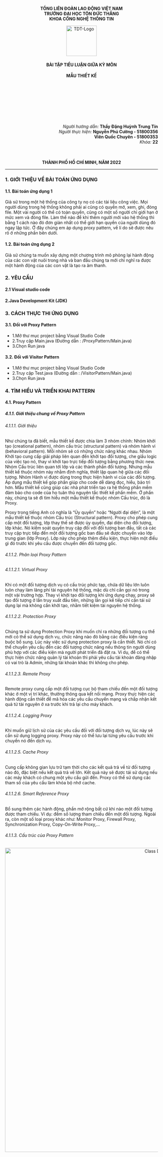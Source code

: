 <div align="center">

**TỔNG LIÊN ĐOÀN LAO ĐỘNG VIỆT NAM**<br>
**TRƯỜNG ĐẠI HỌC TÔN ĐỨC THẮNG**<br>
**KHOA CÔNG NGHỆ THÔNG TIN**

<img src="https://upload.wikimedia.org/wikipedia/vi/1/1b/TĐT_logo.png"  alt="TDT-Logo" width="100">

#### BÀI TẬP TIỂU LUẬN GIỮA KỲ MÔN

#### MẪU THIẾT KẾ


</div>

<div align="right" style="margin-top: 150px">

_Người hướng dẫn:_ **Thầy Đặng Huỳnh Trung Tín** <br>
_Người thực hiện:_ **Nguyễn Phú Cường - 51800356** <br>
**Viên Quốc Chuyên - 51800353** <br>
_Khóa:_ **22**

</div>

<div align="center" style="margin-top: 50px">

**THÀNH PHỐ HỒ CHÍ MINH, NĂM 2022**

</div>

---

### 1. GIỚI THIỆU VỀ BÀI TOÁN ỨNG DỤNG

#### 1.1. Bài toán ứng dụng 1

Giả sử trong một hệ thống của công ty nọ có các tài liệu công việc. Mọi người dùng trong hệ thống không phải ai cũng có quyền mở, xem, ghi, đóng file. Một vài người có thể có toàn quyền, cũng có một số người chỉ giới hạn ở mức xem và đóng file. Làm thế nào để khi thêm người mới vào hệ thống thì bằng 1 cách nào đó đơn giản nhất có thể giới hạn quyền của người dùng đó ngay lập tức. Ở đây chúng em áp dụng proxy pattern, về lí do sẽ được nêu rõ ở những phần bên dưới. 

#### 1.2. Bài toán ứng dụng 2

Giả sử chúng ta muốn xây dựng một chương trình mô phỏng lại hành động của các con vật nuôi trong nhà và ban đầu chúng ta mới chỉ nghĩ ra được một hành động của các con vật là tạo ra âm thanh.

### 2. YÊU CẦU

#### 2.1 Visual studio code
#### 2.Java Development Kit (JDK)

### 3. CÁCH THỰC THI ỨNG DỤNG

#### 3.1. Đối với Proxy Pattern

 - 1.Mở thư mục project bằng Visual Studio Code
 - 2.Truy cập Main.java (Đường dẫn : /ProxyPattern/Main.java)
 - 3.Chọn Run java

#### 3.2. Đối với Visitor Pattern

 - 1.Mở thư mục project bằng Visual Studio Code
 - 2.Truy cập Test.java (Đường dẫn : /VisitorPattern/Main.java)
 - 3.Chọn Run java

### 4. TÌM HIỂU VÀ TRIỂN KHAI PATTERN

#### 4.1. Proxy Pattern

##### 4.1.1. Giới thiệu chung về Proxy Pattern

###### 4.1.1.1. Giới thiệu 

Như chúng ta đã biết, mẫu thiết kế được chia làm 3 nhóm chính: Nhóm khởi tạo (creational pattern), nhóm cấu trúc (structural pattern) và nhóm hành vi (behavioral pattern). Mỗi nhóm sẽ có những chức năng khác nhau. Nhóm Khởi tạo cung cấp giải pháp liên quan đến khởi tạo đối tượng, che giấu logic của việc tạo nó, thay vì khởi tạo trực tiếp đối tượng bằng phương thức new. Nhóm Cấu trúc liên quan tới lớp và các thành phần đối tượng. Nhưng mẫu thiết kế thuộc nhóm này nhằm định nghĩa, thiết lập quan hệ giữa các đối tượng. Nhóm Hành vi được dùng trong thực hiện hành vi của các đối tượng. Áp dụng mẫu thiết kế góp phần giúp cho code dễ dàng đọc, hiểu, bảo trì hơn. Mẫu thiết kế cũng giúp các nhà phát triển tạo ra hệ thống phần mềm đảm bảo cho code của họ tuân thủ nguyên tắc thiết kế phần mềm. Ở phần này, chúng ta sẽ đi tìm hiểu một mẫu thiết kế thuộc nhóm Cấu trúc, đó là Proxy.

Proxy trong tiếng Anh có nghĩa là “Ủy quyền” hoặc “Người đại diện”, là một mẫu thiết kế thuộc nhóm Cấu trúc (Structural pattern). Proxy cho phép cung cấp một đối tượng, lớp thay thế sẽ được ủy quyền, đại diện cho đối tượng, lớp khác. Nó kiểm soát quyền truy cập đối với đối tượng ban đầu, tất cả các truy cập trực tiếp đến một đối tượng gốc ban đầu sẽ được chuyển vào lớp trung gian (lớp Proxy). Lớp này cho phép thêm điều kiện, thực hiện một điều gì đó trước khi yêu cầu được chuyển đến đối tượng gốc.

###### 4.1.1.2. Phân loại Proxy Pattern


###### 4.1.1.2.1. Virtual Proxy

Khi có một đối tượng dịch vụ có cấu trúc phức tạp, chứa dữ liệu lớn luôn luôn chạy làm lãng phí tài nguyên hệ thống, mặc dù chỉ cần gọi nó trong một vài trường hợp. Thay vì khởi tạo đối tượng khi ứng dụng chạy, proxy sẽ tạo đối tượng ở lần truy xuất đầu tiên, những lần gọi kế tiếp chỉ cần tái sử dụng lại mà không cần khởi tạo, nhằm tiết kiệm tài nguyên hệ thống. 

###### 4.1.1.2.2. Protection Proxy

Chúng ta sử dụng Protection Proxy khi muốn chỉ ra những đối tượng cụ thể mới có thể sử dụng dịch vụ, chức năng nào đó bằng các điều kiện ràng buộc bổ sung. Lúc này việc sử dụng protection proxy là cần thiết. Nó chỉ có thể chuyển yêu cầu đến các đối tượng chức năng nếu thông tin người dùng phù hợp với các điều kiện mà người phát triển đã đặt ra. Ví dụ, để có thể thực hiện chức năng quản lý tài khoản thì phải yêu cầu tài khoản đăng nhập có vai trò là Admin, những tài khoản khác thì không cho phép.

###### 4.1.1.2.3. Remote Proxy

Remote proxy cung cấp một đối tượng cục bộ tham chiếu đến một đối tượng khác ở một vị trí khác, thường thông qua kết nối mạng. Proxy thực hiện các hành động cần thiết để mã hóa các yêu cầu chuyển mạng và chấp nhận kết quả từ tài nguyên ở xa trước khi trả lại cho máy khách. 

###### 4.1.1.2.4. Logging Proxy

Khi muốn giữ lịch sử của các yêu cầu đối với đối tượng dịch vụ, lúc này sẽ cần sử dụng logging proxy. Proxy này có thể lưu lại từng yêu cầu trước khi chuyển nó đến dịch vụ.

###### 4.1.1.2.5. Cache Proxy

Cung cấp không gian lưu trữ tạm thời cho các kết quả trả về từ đối tượng nào đó, đặc biệt nếu kết quả trả về lớn. Kết quả này sẽ được tái sử dụng nếu các máy khách có chung một yêu cầu gửi đến. Proxy có thể sử dụng các tham số của yêu cầu làm khóa bộ nhớ cache.

###### 4.1.1.2.6. Smart Reference Proxy

Bổ sung thêm các hành động, phần mở rộng bất cứ khi nào một đối tượng được tham chiếu. Ví dụ: đếm số lượng tham chiếu đến một đối tượng. Ngoài ra, còn một số loại proxy khác như: Monitor Proxy, Firewall Proxy, Synchronization Proxy, Copy-On-Write Proxy,…

###### 4.1.1.3. Cấu trúc của Proxy Pattern

<div align="center">

<img src="![Picture1](https://user-images.githubusercontent.com/75523801/170717076-1f8d6140-1e36-4dc6-9911-02649c64fc26.png)" alt="Class Diagram" width="1000">

</div>